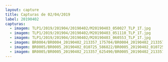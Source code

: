 ```yaml
---
layout: capture
title: Capturas de 02/04/2019
label: 20190402
capturas:
  - imagem: TLP1/2019/201904/20190402/M20190403_050027_TLP_1T.jpg
  - imagem: TLP1/2019/201904/20190402/M20190403_051110_TLP_1T.jpg
  - imagem: TLP1/2019/201904/20190402/M20190403_060553_TLP_1T.jpg
  - imagem: BR0004/BR0004_20190402_213357_175704/BR0004_20190402_213357_175704_stack_21_meteors.jpg
  - imagem: BR0005/BR0005_20190402_010725_586822/BR0005_20190402_010725_586822_stack_25_meteors.jpg
  - imagem: BR0005/BR0005_20190402_213357_625490/BR0005_20190402_213357_625490_stack_7_meteors.jpg
---
```

